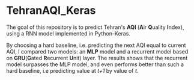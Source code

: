 # TehranAQI_Keras
The goal of this repository is to predict Tehran's **AQI** (**A**ir **Q**uality **I**ndex), using a RNN model implemented in Python-Keras.

By choosing a hard baseline, i.e. predicting the next AQI equal to current AQI, I compared two models: an **MLP** model and a recurrent model based on **GRU**(**G**ated **R**ecurrent **U**nit) layer. The results shows that the recurrent model surpasses the MLP model, and even performs better than such a hard baseline, i.e predicting value at _t+1_ by value of _t_.
